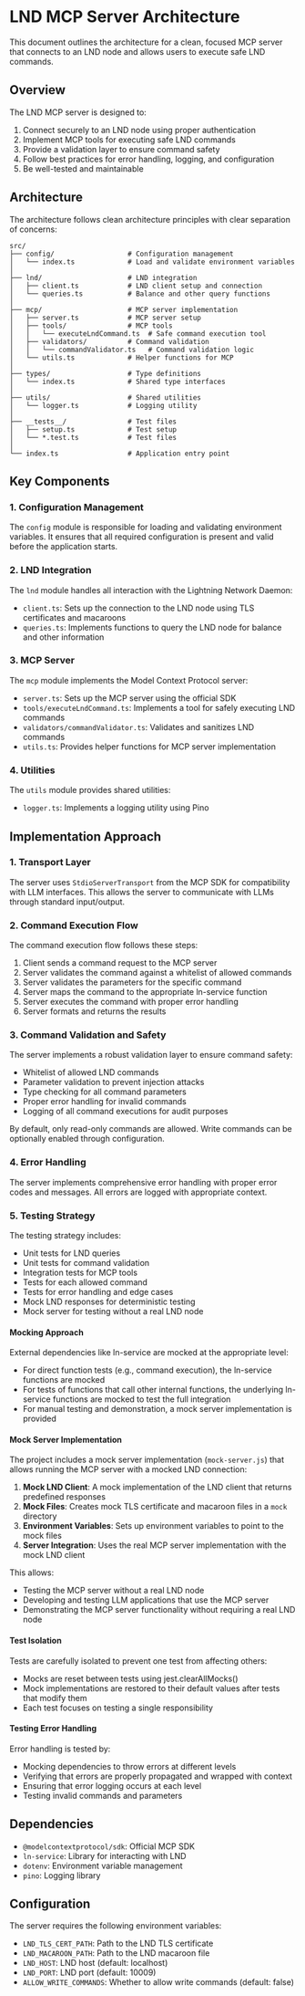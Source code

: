 # LND MCP Server Architecture

This document outlines the architecture for a clean, focused MCP server that connects to an LND node and allows users to execute safe LND commands.

## Overview

The LND MCP server is designed to:

1. Connect securely to an LND node using proper authentication
2. Implement MCP tools for executing safe LND commands
3. Provide a validation layer to ensure command safety
4. Follow best practices for error handling, logging, and configuration
5. Be well-tested and maintainable

## Architecture

The architecture follows clean architecture principles with clear separation of concerns:

```plaintext
src/
├── config/                  # Configuration management
│   └── index.ts             # Load and validate environment variables
│
├── lnd/                     # LND integration
│   ├── client.ts            # LND client setup and connection
│   └── queries.ts           # Balance and other query functions
│
├── mcp/                     # MCP server implementation
│   ├── server.ts            # MCP server setup
│   ├── tools/               # MCP tools
│   │   └── executeLndCommand.ts  # Safe command execution tool
│   ├── validators/          # Command validation
│   │   └── commandValidator.ts   # Command validation logic
│   └── utils.ts             # Helper functions for MCP
│
├── types/                   # Type definitions
│   └── index.ts             # Shared type interfaces
│
├── utils/                   # Shared utilities
│   └── logger.ts            # Logging utility
│
├── __tests__/               # Test files
│   ├── setup.ts             # Test setup
│   └── *.test.ts            # Test files
│
└── index.ts                 # Application entry point
```

## Key Components

### 1. Configuration Management

The `config` module is responsible for loading and validating environment variables. It ensures that all required configuration is present and valid before the application starts.

### 2. LND Integration

The `lnd` module handles all interaction with the Lightning Network Daemon:

- `client.ts`: Sets up the connection to the LND node using TLS certificates and macaroons
- `queries.ts`: Implements functions to query the LND node for balance and other information

### 3. MCP Server

The `mcp` module implements the Model Context Protocol server:

- `server.ts`: Sets up the MCP server using the official SDK
- `tools/executeLndCommand.ts`: Implements a tool for safely executing LND commands
- `validators/commandValidator.ts`: Validates and sanitizes LND commands
- `utils.ts`: Provides helper functions for MCP server implementation

### 4. Utilities

The `utils` module provides shared utilities:

- `logger.ts`: Implements a logging utility using Pino

## Implementation Approach

### 1. Transport Layer

The server uses `StdioServerTransport` from the MCP SDK for compatibility with LLM interfaces. This allows the server to communicate with LLMs through standard input/output.

### 2. Command Execution Flow

The command execution flow follows these steps:

1. Client sends a command request to the MCP server
2. Server validates the command against a whitelist of allowed commands
3. Server validates the parameters for the specific command
4. Server maps the command to the appropriate ln-service function
5. Server executes the command with proper error handling
6. Server formats and returns the results

### 3. Command Validation and Safety

The server implements a robust validation layer to ensure command safety:

- Whitelist of allowed LND commands
- Parameter validation to prevent injection attacks
- Type checking for all command parameters
- Proper error handling for invalid commands
- Logging of all command executions for audit purposes

By default, only read-only commands are allowed. Write commands can be optionally enabled through configuration.

### 4. Error Handling

The server implements comprehensive error handling with proper error codes and messages. All errors are logged with appropriate context.

### 5. Testing Strategy

The testing strategy includes:

- Unit tests for LND queries
- Unit tests for command validation
- Integration tests for MCP tools
- Tests for each allowed command
- Tests for error handling and edge cases
- Mock LND responses for deterministic testing
- Mock server for testing without a real LND node

#### Mocking Approach

External dependencies like ln-service are mocked at the appropriate level:

- For direct function tests (e.g., command execution), the ln-service functions are mocked
- For tests of functions that call other internal functions, the underlying ln-service functions are mocked to test the full integration
- For manual testing and demonstration, a mock server implementation is provided

#### Mock Server Implementation

The project includes a mock server implementation (`mock-server.js`) that allows running the MCP server with a mocked LND connection:

1. **Mock LND Client**: A mock implementation of the LND client that returns predefined responses
2. **Mock Files**: Creates mock TLS certificate and macaroon files in a `mock` directory
3. **Environment Variables**: Sets up environment variables to point to the mock files
4. **Server Integration**: Uses the real MCP server implementation with the mock LND client

This allows:

- Testing the MCP server without a real LND node
- Developing and testing LLM applications that use the MCP server
- Demonstrating the MCP server functionality without requiring a real LND node

#### Test Isolation

Tests are carefully isolated to prevent one test from affecting others:

- Mocks are reset between tests using jest.clearAllMocks()
- Mock implementations are restored to their default values after tests that modify them
- Each test focuses on testing a single responsibility

#### Testing Error Handling

Error handling is tested by:

- Mocking dependencies to throw errors at different levels
- Verifying that errors are properly propagated and wrapped with context
- Ensuring that error logging occurs at each level
- Testing invalid commands and parameters

## Dependencies

- `@modelcontextprotocol/sdk`: Official MCP SDK
- `ln-service`: Library for interacting with LND
- `dotenv`: Environment variable management
- `pino`: Logging library

## Configuration

The server requires the following environment variables:

- `LND_TLS_CERT_PATH`: Path to the LND TLS certificate
- `LND_MACAROON_PATH`: Path to the LND macaroon file
- `LND_HOST`: LND host (default: localhost)
- `LND_PORT`: LND port (default: 10009)
- `ALLOW_WRITE_COMMANDS`: Whether to allow write commands (default: false)
